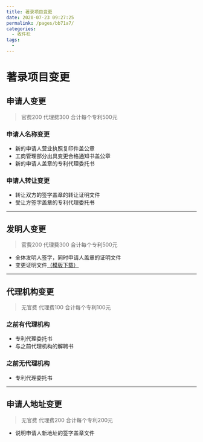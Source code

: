```yaml
---
title: 著录项目变更
date: 2020-07-23 09:27:25
permalink: /pages/bb71a7/
categories: 
  - 收件栏
tags: 
  - 
---
```

# 著录项目变更
## 申请人变更
> 官费200 代理费300 合计每个专利500元
### 申请人名称变更
- 新的申请人营业执照复印件盖公章
- 工商管理部分出具变更合格通知书盖公章
- 新的申请人盖章的专利代理委托书
### 申请人转让变更
- 转让双方的签字盖章的转让证明文件
- 受让方签字盖章的专利代理委托书
---
## 发明人变更
> 官费200 代理费300 合计每个专利500元
- 全体发明人签字，同时申请人盖章的证明文件
- 变更证明文件[（模版下载）](https://p.sda1.dev/0/91e55ec65a539ffa59786f22401a3418/发明人变更证明.docx)
---
## 代理机构变更
> 无官费 代理费100 合计每个专利100元
### 之前有代理机构
- 专利代理委托书
- 与之前代理机构的解聘书
### 之前无代理机构
- 专利代理委托书
---
## 申请人地址变更
> 无官费 代理费200 合计每个专利200元
- 说明申请人新地址的签字盖章文件